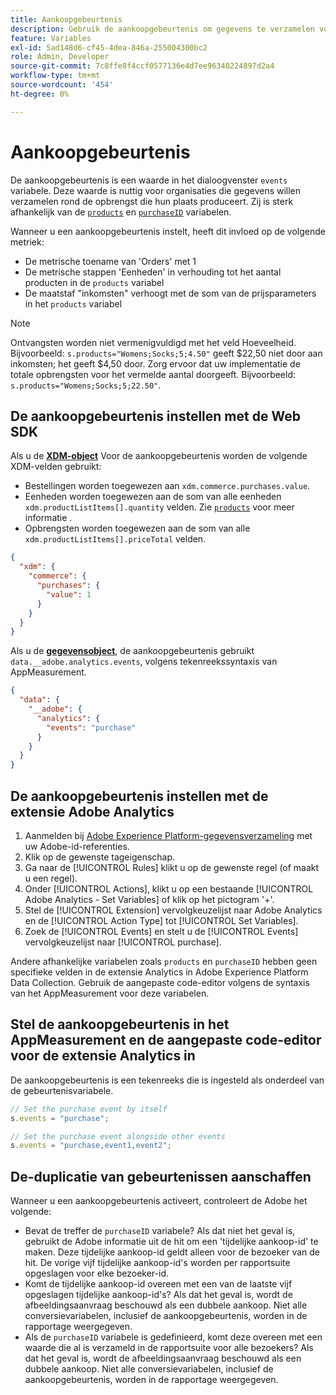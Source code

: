 ```yaml
---
title: Aankoopgebeurtenis
description: Gebruik de aankoopgebeurtenis om gegevens te verzamelen voor de metriek 'Bestellingen', 'Eenheden' en 'Opbrengst'.
feature: Variables
exl-id: 5ad148d6-cf45-4dea-846a-255004300bc2
role: Admin, Developer
source-git-commit: 7c8ffe8f4ccf0577136e4d7ee96340224897d2a4
workflow-type: tm+mt
source-wordcount: '454'
ht-degree: 0%

---
```


# Aankoopgebeurtenis

De aankoopgebeurtenis is een waarde in het dialoogvenster `events` variabele. Deze waarde is nuttig voor organisaties die gegevens willen verzamelen rond de opbrengst die hun plaats produceert. Zij is sterk afhankelijk van de [`products`](../products.md) en [`purchaseID`](../purchaseid.md) variabelen.

Wanneer u een aankoopgebeurtenis instelt, heeft dit invloed op de volgende metriek:

* De metrische toename van &#39;Orders&#39; met 1
* De metrische stappen &#39;Eenheden&#39; in verhouding tot het aantal producten in de `products` variabel
* De maatstaf &quot;inkomsten&quot; verhoogt met de som van de prijsparameters in het `products` variabel

>[!NOTE]
>
>Ontvangsten worden niet vermenigvuldigd met het veld Hoeveelheid. Bijvoorbeeld: `s.products="Womens;Socks;5;4.50"` geeft $22,50 niet door aan inkomsten; het geeft $4,50 door. Zorg ervoor dat uw implementatie de totale opbrengsten voor het vermelde aantal doorgeeft. Bijvoorbeeld: `s.products="Womens;Socks;5;22.50"`.

## De aankoopgebeurtenis instellen met de Web SDK

Als u de [**XDM-object**](/help/implement/aep-edge/xdm-var-mapping.md) Voor de aankoopgebeurtenis worden de volgende XDM-velden gebruikt:

* Bestellingen worden toegewezen aan `xdm.commerce.purchases.value`.
* Eenheden worden toegewezen aan de som van alle eenheden `xdm.productListItems[].quantity` velden. Zie [`products`](../products.md) voor meer informatie .
* Opbrengsten worden toegewezen aan de som van alle `xdm.productListItems[].priceTotal` velden.

```json
{
  "xdm": {
    "commerce": {
      "purchases": {
        "value": 1
      }
    }
  }
}
```

Als u de [**gegevensobject**](/help/implement/aep-edge/data-var-mapping.md), de aankoopgebeurtenis gebruikt `data.__adobe.analytics.events`, volgens tekenreekssyntaxis van AppMeasurement.

```json
{
  "data": {
    "__adobe": {
      "analytics": {
        "events": "purchase"
      }
    }
  }
}
```

## De aankoopgebeurtenis instellen met de extensie Adobe Analytics

1. Aanmelden bij [Adobe Experience Platform-gegevensverzameling](https://experience.adobe.com/data-collection) met uw Adobe-id-referenties.
2. Klik op de gewenste tageigenschap.
3. Ga naar de [!UICONTROL Rules] klikt u op de gewenste regel (of maakt u een regel).
4. Onder [!UICONTROL Actions], klikt u op een bestaande [!UICONTROL Adobe Analytics - Set Variables] of klik op het pictogram &#39;+&#39;.
5. Stel de [!UICONTROL Extension] vervolgkeuzelijst naar Adobe Analytics en de [!UICONTROL Action Type] tot [!UICONTROL Set Variables].
6. Zoek de [!UICONTROL Events] en stelt u de [!UICONTROL Events] vervolgkeuzelijst naar [!UICONTROL purchase].

Andere afhankelijke variabelen zoals `products` en `purchaseID` hebben geen specifieke velden in de extensie Analytics in Adobe Experience Platform Data Collection. Gebruik de aangepaste code-editor volgens de syntaxis van het AppMeasurement voor deze variabelen.

## Stel de aankoopgebeurtenis in het AppMeasurement en de aangepaste code-editor voor de extensie Analytics in

De aankoopgebeurtenis is een tekenreeks die is ingesteld als onderdeel van de gebeurtenisvariabele.

```js
// Set the purchase event by itself
s.events = "purchase";

// Set the purchase event alongside other events
s.events = "purchase,event1,event2";
```

## De-duplicatie van gebeurtenissen aanschaffen

Wanneer u een aankoopgebeurtenis activeert, controleert de Adobe het volgende:

* Bevat de treffer de `purchaseID` variabele? Als dat niet het geval is, gebruikt de Adobe informatie uit de hit om een &#39;tijdelijke aankoop-id&#39; te maken. Deze tijdelijke aankoop-id geldt alleen voor de bezoeker van de hit. De vorige vijf tijdelijke aankoop-id&#39;s worden per rapportsuite opgeslagen voor elke bezoeker-id.
* Komt de tijdelijke aankoop-id overeen met een van de laatste vijf opgeslagen tijdelijke aankoop-id&#39;s? Als dat het geval is, wordt de afbeeldingsaanvraag beschouwd als een dubbele aankoop. Niet alle conversievariabelen, inclusief de aankoopgebeurtenis, worden in de rapportage weergegeven.
* Als de `purchaseID` variabele is gedefinieerd, komt deze overeen met een waarde die al is verzameld in de rapportsuite voor alle bezoekers? Als dat het geval is, wordt de afbeeldingsaanvraag beschouwd als een dubbele aankoop. Niet alle conversievariabelen, inclusief de aankoopgebeurtenis, worden in de rapportage weergegeven.
